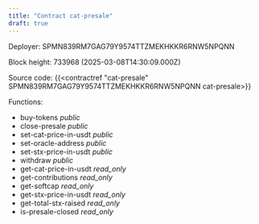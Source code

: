 ```yaml
---
title: "Contract cat-presale"
draft: true
---
```

Deployer: SPMN839RM7GAG79Y9574TTZMEKHKKR6RNW5NPQNN


 



Block height: 733968 (2025-03-08T14:30:09.000Z)

Source code: {{<contractref "cat-presale" SPMN839RM7GAG79Y9574TTZMEKHKKR6RNW5NPQNN cat-presale>}}

Functions:

* buy-tokens _public_
* close-presale _public_
* set-cat-price-in-usdt _public_
* set-oracle-address _public_
* set-stx-price-in-usdt _public_
* withdraw _public_
* get-cat-price-in-usdt _read_only_
* get-contributions _read_only_
* get-softcap _read_only_
* get-stx-price-in-usdt _read_only_
* get-total-stx-raised _read_only_
* is-presale-closed _read_only_
